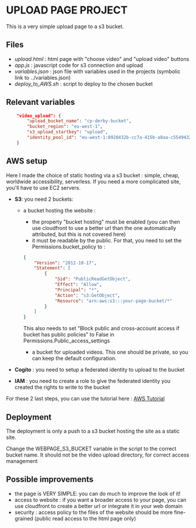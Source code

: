 UPLOAD PAGE PROJECT
===================

This is a very simple upload page to a s3 bucket.

Files
-----
- _upload.html_ : html page with "choose video" and "upload video" buttons
- _app.js_ : javascript code for s3 connection and upload
- _variables.json_ : json file with variables used in the projects (symbolic link to ../variables.json)
- _deploy_to_AWS.sh_ : script to deploy to the chosen bucket


Relevant variables
-----------------

```json
    "video_upload": {
    	"upload_bucket_name": "cp-derby-bucket",                                // destination of the upload
    	"bucket_region": "eu-west-1",                                           // region of the bucket
    	"s3_upload_startkey": "upload",                                         // path to upload directory in the bucket
    	"identity_pool_id": "eu-west-1:8920432b-cc7a-415b-a8aa-c5549432d049"    // Cogito pooled id used to connect to s3
    }
```


AWS setup
---------
Here I made the choice of static hosting via a s3 bucket : simple, cheap, worldwide accessibility, serverless. If you need a more complicated site, you'll have to use EC2 servers.

- **S3**: you need 2 buckets:
    
    - a bucket hosting the website : 
        - the property "bucket hosting" must be enabled (you can then use cloudfront to use a better url than the one automatically attributed, but this is not covered here)
        - it must be readable by the public. For that, you need to set the Permissions.bucket_policy to :
        
        ```json
        {
            "Version": "2012-10-17",
            "Statement": [
                {
                    "Sid": "PublicReadGetObject",
                    "Effect": "Allow",
                    "Principal": "*",
                    "Action": "s3:GetObject",
                    "Resource": "arn:aws:s3:::your-page-bucket/*"
                }
            ]
        }
        ```
        This also needs to set "Block public and cross-account access if bucket has public policies" to False in Permissions.Public_access_settings
    
        - a bucket for uploaded videos. This one should be private, so you can keep the default configuration.
        
- **Cogito** : you need to setup a federated identity to upload to the bucket
- **IAM** : you need to create a role to give the federated identity you created the rights to write to the bucket

For these 2 last steps, you can use the tutorial here : [AWS Tutorial](https://docs.aws.amazon.com/sdk-for-javascript/v2/developer-guide/s3-example-photo-album.html)


Deployment
----------
The deployment is only a push to a s3 bucket hosting the site as a static site.

Change the WEBPAGE_S3_BUCKET variable in the script to the correct bucket name.
It should not be the video upload directory, for correct access management


Possible improvements
--------------------
- the page is VERY SIMPLE: you can do much to improve the look of it!
- access to website : if you want a broader access to your page, you can use cloudfront to create a better url or integrate it in your web domain
- security : access policy to the files of the website should be more fine-grained (public read access to the html page only)
